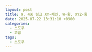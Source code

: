 ```yaml
---
layout: post
title: 9. 4중 링크 XY-체인, W-윙, XYZ-윙
date: 2025-07-22 13:31:10 +0900
categories:
  - 스도쿠
  - 고급
tags:
  - 스도쿠
---
```

